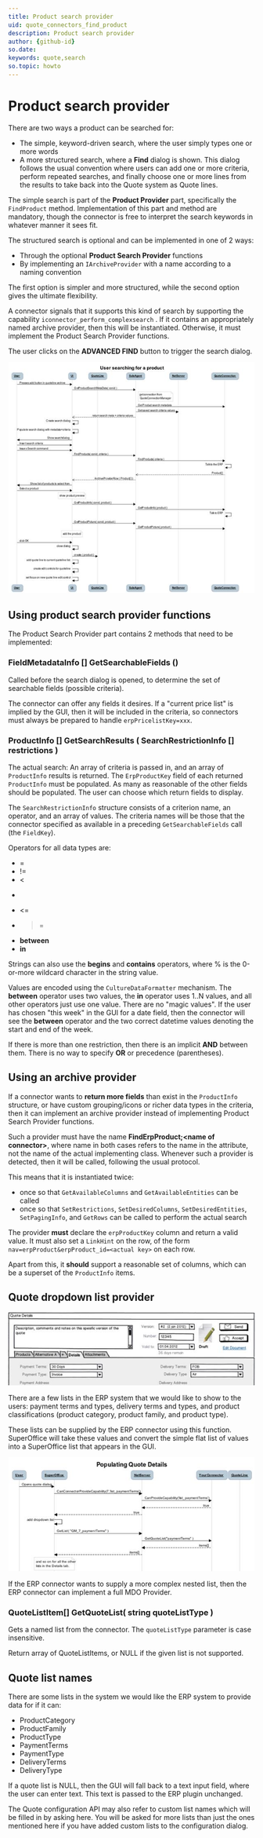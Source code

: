 ```yaml
---
title: Product search provider
uid: quote_connectors_find_product
description: Product search provider
author: {github-id}
so.date:
keywords: quote,search
so.topic: howto
---
```


# Product search provider

There are two ways a product can be searched for:

* The simple, keyword-driven search, where the user simply types one or more words
* A more structured search, where a **Find** dialog is shown. This dialog follows the usual convention where users can add one or more criteria, perform repeated searches, and finally choose one or more lines from the results to take back into the Quote system as Quote lines.

The simple search is part of the **Product Provider** part, specifically the `FindProduct` method. Implementation of this part and method are mandatory, though the connector is free to interpret the search keywords in whatever manner it sees fit.

The structured search is optional and can be implemented in one of 2 ways:

* Through the optional **Product Search Provider** functions
* By implementing an `IArchiveProvider` with a name according to a naming convention

The first option is simpler and more structured, while the second option gives the ultimate flexibility.

A connector signals that it supports this kind of search by supporting the capability `iconnector_perform_complexsearch` . If it contains an appropriately named archive provider, then this will be instantiated. Otherwise, it must implement the Product Search Provider functions.

The user clicks on the **ADVANCED FIND** button to trigger the search dialog.

![12][img1]

## Using product search provider functions

The Product Search Provider part contains 2 methods that need to be implemented:

### FieldMetadataInfo [] GetSearchableFields ()

Called before the search dialog is opened, to determine the set of searchable fields (possible criteria).

The connector can offer any fields it desires. If a "current price list" is implied by the GUI, then it will be included in the criteria, so connectors must always be prepared to handle `erpPricelistKey=xxx`.

### ProductInfo [] GetSearchResults ( SearchRestrictionInfo [] restrictions )

The actual search: An array of criteria is passed in, and an array of `ProductInfo` results is returned. The `ErpProductKey` field of each returned `ProductInfo` must be populated. As many as reasonable of the other fields should be populated. The user can choose which return fields to display.

The `SearchRestrictionInfo` structure consists of a criterion name, an operator, and an array of values. The criteria names will be those that the connector specified as available in a preceding `GetSearchableFields` call (the `FieldKey`).

Operators for all data types are:

* =
* !=
* <
* >
* <=
* >=
* **between**
* **in**

Strings can also use the **begins** and **contains** operators, where % is the 0-or-more wildcard character in the string value.

Values are encoded using the `CultureDataFormatter` mechanism. The **between** operator uses two values, the **in** operator uses 1..N values, and all other operators just use one value. There are no "magic values". If the user has chosen "this week" in the GUI for a date field, then the connector will see the **between** operator and the two correct datetime values denoting the start and end of the week.

If there is more than one restriction, then there is an implicit **AND** between them. There is no way to specify **OR** or precedence (parentheses).

## Using an archive provider

If a connector wants to **return more fields** than exist in the `ProductInfo` structure, or have custom grouping/icons or richer data types in the criteria, then it can implement an archive provider instead of implementing Product Search Provider functions.

Such a provider must have the name **FindErpProduct;\<name of connector>**, where name in both cases refers to the name in the attribute, not the name of the actual implementing class. Whenever such a provider is detected, then it will be called, following the usual protocol.

This means that it is instantiated twice:

* once so that `GetAvailableColumns` and `GetAvailableEntities` can be called
* once so that `SetRestrictions`, `SetDesiredColumns`, `SetDesiredEntities`, `SetPagingInfo`, and `GetRows` can be called to perform the actual search

The provider **must** declare the `erpProductKey` column and return a valid value. It must also set a `LinkHint` on the row, of the form `nav=erpProduct&erpProduct_id=<actual key>` on each row.

Apart from this, it **should** support a reasonable set of columns, which can be a superset of the `ProductInfo` items.

## Quote dropdown list provider

![13][img2]

There are a few lists in the ERP system that we would like to show to the users: payment terms and types, delivery terms and types, and product classifications (product category, product family, and product type).

These lists can be supplied by the ERP connector using this function. SuperOffice will take these values and convert the simple flat list of values into a SuperOffice list that appears in the GUI.

![14][img3]

If the ERP connector wants to supply a more complex nested list, then the ERP connector can implement a full MDO Provider.

### QuoteListItem[] GetQuoteList( string quoteListType )

Gets a named list from the connector. The `quoteListType` parameter is case insensitive.

Return array of QuoteListItems, or NULL if the given list is not supported.

## Quote list names

There are some lists in the system we would like the ERP system to provide data for if it can:

* ProductCategory
* ProductFamily
* ProductType
* PaymentTerms
* PaymentType
* DeliveryTerms
* DeliveryType

If a quote list is NULL, then the GUI will fall back to a text input field, where the user can enter text. This text is passed to the ERP plugin unchanged.

The Quote configuration API may also refer to custom list names which will be filled in by asking here. You will be asked for more lists than just the ones mentioned here if you have added custom lists to the configuration dialog.

<!-- Referenced images -->
[img1]: media/image012.jpg
[img2]: media/image013.jpg
[img3]: media/image014.jpg
